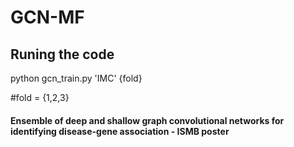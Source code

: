 # GCN-MF

## Runing the code
python gcn_train.py 'IMC' {fold}

#fold = {1,2,3}


#### Ensemble of deep and shallow graph convolutional networks for identifying disease-gene association - ISMB poster
